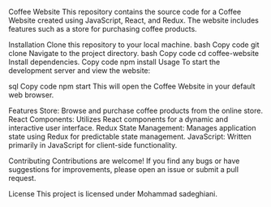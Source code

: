 Coffee Website
This repository contains the source code for a Coffee Website created using JavaScript, React, and Redux. The website includes features such as a store for purchasing coffee products.

Installation
Clone this repository to your local machine.
bash
Copy code
git clone <repository-url>
Navigate to the project directory.
bash
Copy code
cd coffee-website
Install dependencies.
Copy code
npm install
Usage
To start the development server and view the website:

sql
Copy code
npm start
This will open the Coffee Website in your default web browser.

Features
Store: Browse and purchase coffee products from the online store.
React Components: Utilizes React components for a dynamic and interactive user interface.
Redux State Management: Manages application state using Redux for predictable state management.
JavaScript: Written primarily in JavaScript for client-side functionality.


Contributing
Contributions are welcome! If you find any bugs or have suggestions for improvements, please open an issue or submit a pull request.

License
This project is licensed under Mohammad sadeghiani.
